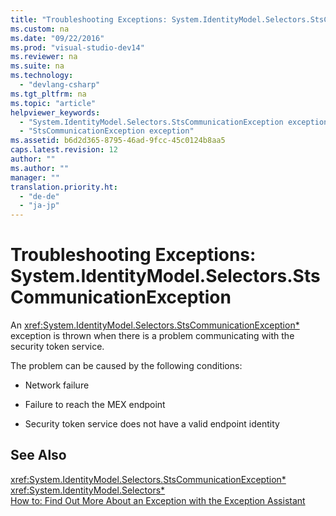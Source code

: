 ```yaml
---
title: "Troubleshooting Exceptions: System.IdentityModel.Selectors.StsCommunicationException"
ms.custom: na
ms.date: "09/22/2016"
ms.prod: "visual-studio-dev14"
ms.reviewer: na
ms.suite: na
ms.technology: 
  - "devlang-csharp"
ms.tgt_pltfrm: na
ms.topic: "article"
helpviewer_keywords: 
  - "System.IdentityModel.Selectors.StsCommunicationException exception"
  - "StsCommunicationException exception"
ms.assetid: b6d2d365-8795-46ad-9fcc-45c0124b8aa5
caps.latest.revision: 12
author: ""
ms.author: ""
manager: ""
translation.priority.ht: 
  - "de-de"
  - "ja-jp"
---
```

# Troubleshooting Exceptions: System.IdentityModel.Selectors.StsCommunicationException
An <xref:System.IdentityModel.Selectors.StsCommunicationException*> exception is thrown when there is a problem communicating with the security token service.  
  
 The problem can be caused by the following conditions:  
  
-   Network failure  
  
-   Failure to reach the MEX endpoint  
  
-   Security token service does not have a valid endpoint identity  
  
## See Also  
 <xref:System.IdentityModel.Selectors.StsCommunicationException*>   
 <xref:System.IdentityModel.Selectors*>   
 [How to: Find Out More About an Exception with the Exception Assistant](../vs140/how-to--use-the-exception-assistant.md)